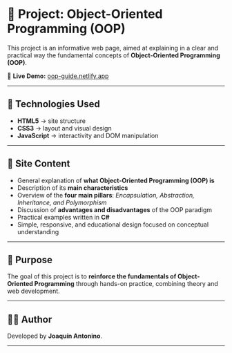 # 🧠 Project: Object-Oriented Programming (OOP)

This project is an informative web page, aimed at explaining in a clear and practical way the fundamental concepts of **Object-Oriented Programming (OOP)**.

🔗 **Live Demo:** [oop-guide.netlify.app](https://oop-guide.netlify.app)

---

## 🚀 Technologies Used
- **HTML5** → site structure  
- **CSS3** → layout and visual design  
- **JavaScript** → interactivity and DOM manipulation  

---

## 🧩 Site Content
- General explanation of **what Object-Oriented Programming (OOP) is**  
- Description of its **main characteristics**  
- Overview of the **four main pillars**: *Encapsulation, Abstraction, Inheritance, and Polymorphism*  
- Discussion of **advantages and disadvantages** of the OOP paradigm  
- Practical examples written in **C#**  
- Simple, responsive, and educational design focused on conceptual understanding  

---

## 🎯 Purpose
The goal of this project is to **reinforce the fundamentals of Object-Oriented Programming** through hands-on practice, combining theory and web development.  

---

## 🧑‍💻 Author
Developed by **Joaquín Antonino**.

---